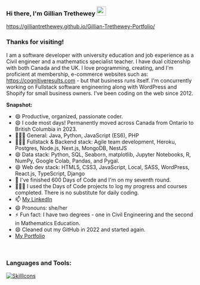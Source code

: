 ### Hi there, I'm Gillian Trethewey <img src="https://media.giphy.com/media/hvRJCLFzcasrR4ia7z/giphy.gif" width="25px">

https://gilliantrethewey.github.io/Gillian-Trethewey-Portfolio/

### Thanks for visiting! &nbsp; 

I am a software developer with university education and job experience as a Civil engineer and a mathematics specialist teacher. I have dual citizenship with both Canada and the UK. I love programming, creating, and I'm proficient at membership, e-commerce websites such as:  https://cognitiveresults.com - but that business runs itself. I'm concurrently working on Fullstack software engineering along with WordPress and Shopify for small business owners. I've been coding on the web since 2012. 

**Snapshot:**
<ul>
  <li>😄 Productive, organized, passionate coder.</li>
  <li>😄 I code most days! Permanently moved across Canada from Ontario to British Columbia in 2023.</li>
  <li>👨🏻‍💻 General: Java, Python, JavaScript (ES6), PHP</li>
  <li>👨🏻‍💻 Fullstack & Backend stack: Agile team development, Heroku, Postgres, Node.js, Next.js, MongoDB, NestJS</li>
  <li>😄 Data stack: Python, SQL, Seaborn, matplotlib, Jupyter Notebooks, R, NumPy, Google Colab, Pandas, and Pygal.</li>
  <li>😄 Web dev stack: HTML5, CSS3, JavaScript, Local, SASS, WordPress, React.js, TypeScript, Django</li>
  <li>🔭 I've finished 600 Days of Code and I'm on my seventh round.</li>
  <li>👨🏻‍💻 I used the Days of Code projects to log my progress and courses completed. There is no substitute for daily coding.</li>
  <li>📫 <a href="https://www.linkedin.com/in/gillian-trethewey-930585216/">My LinkedIn</a></li>
  <li>😄 Pronouns: she/her</li>
  <li>⚡ Fun fact: I have two degrees - one in Civil Engineering and the second in Mathematics Education.</li>
  <li>😄 Cleaned out my GitHub in 2022 and started again. </li>
  <li><a href="https://gilliantrethewey.github.io/Gillian-Trethewey-Portfolio/">My Portfolio</a></li>
</ul>

<br/>
<h3 align="left">Languages and Tools:</h3>

[![SkillIcons](https://skillicons.dev/icons?i=java,js,ts,py,go,html,css,sass,r,django,react,jest,nodejs,tailwind,firebase,nextjs,vercel,mongodb,express,mysql,wordpress,php,figma,git,github)](https://skillicons.dev)

